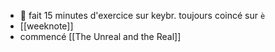 - 🥵 fait 15 minutes d'exercice sur keybr. toujours coincé sur `è`
- [[weeknote]]
- commencé [[The Unreal and the Real]]